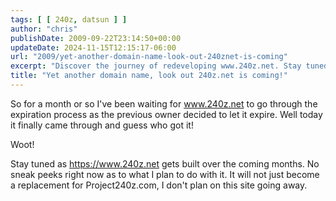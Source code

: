 ```yaml
---
tags: [ [ 240z, datsun ] ]
author: "chris"
publishDate: 2009-09-22T23:14:50+00:00
updateDate: 2024-11-15T12:15:17-06:00
url: "2009/yet-another-domain-name-look-out-240znet-is-coming"
excerpt: "Discover the journey of redeveloping www.240z.net. Stay tuned, without sneak peeks, as we transform this expired website."
title: "Yet another domain name, look out 240z.net is coming!"
---
```


So for a month or so I've been waiting for <a href="https://www.240z.net">www.240z.net</a> to go through the expiration process as the previous owner decided to let it expire. Well today it finally came through and guess who got it! 

Woot!

Stay tuned as <a href="https://www.240z.net">https://www.240z.net</a> gets built over the coming months. No sneak peeks right now as to what I plan to do with it. It will not just become a replacement for Project240z.com, I don't plan on this site going away.
